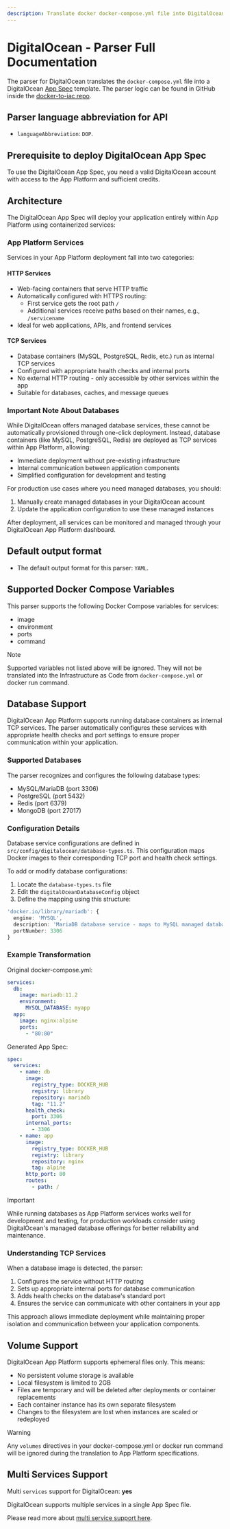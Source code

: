 ```yaml
---
description: Translate docker docker-compose.yml file into DigitalOcean Infrastructure as Code with DeployStack
---
```


# DigitalOcean - Parser Full Documentation

The parser for DigitalOcean translates the `docker-compose.yml` file into a DigitalOcean [App Spec](https://docs.digitalocean.com/products/app-platform/) template. The parser logic can be found in GitHub inside the [docker-to-iac repo](https://github.com/deploystackio/docker-to-iac/blob/main/src/parsers/digitalocean.ts).

## Parser language abbreviation for API

- `languageAbbreviation`: `DOP`.

## Prerequisite to deploy DigitalOcean App Spec

To use the DigitalOcean App Spec, you need a valid DigitalOcean account with access to the App Platform and sufficient credits.

## Architecture

The DigitalOcean App Spec will deploy your application entirely within App Platform using containerized services:

### App Platform Services

Services in your App Platform deployment fall into two categories:

#### HTTP Services

- Web-facing containers that serve HTTP traffic
- Automatically configured with HTTPS routing:
  - First service gets the root path `/`
  - Additional services receive paths based on their names, e.g., `/servicename`
- Ideal for web applications, APIs, and frontend services

#### TCP Services

- Database containers (MySQL, PostgreSQL, Redis, etc.) run as internal TCP services
- Configured with appropriate health checks and internal ports
- No external HTTP routing - only accessible by other services within the app
- Suitable for databases, caches, and message queues

### Important Note About Databases

While DigitalOcean offers managed database services, these cannot be automatically provisioned through one-click deployment. Instead, database containers (like MySQL, PostgreSQL, Redis) are deployed as TCP services within App Platform, allowing:

- Immediate deployment without pre-existing infrastructure
- Internal communication between application components
- Simplified configuration for development and testing

For production use cases where you need managed databases, you should:

1. Manually create managed databases in your DigitalOcean account
2. Update the application configuration to use these managed instances

After deployment, all services can be monitored and managed through your DigitalOcean App Platform dashboard.

## Default output format

- The default output format for this parser: `YAML`.

## Supported Docker Compose Variables

This parser supports the following Docker Compose variables for services:

- image
- environment
- ports
- command

> [!NOTE]
> Supported variables not listed above will be ignored. They will not be translated into the Infrastructure as Code from `docker-compose.yml` or docker run command.

## Database Support

DigitalOcean App Platform supports running database containers as internal TCP services. The parser automatically configures these services with appropriate health checks and port settings to ensure proper communication within your application.

### Supported Databases

The parser recognizes and configures the following database types:

- MySQL/MariaDB (port 3306)
- PostgreSQL (port 5432)
- Redis (port 6379)
- MongoDB (port 27017)

### Configuration Details

Database service configurations are defined in `src/config/digitalocean/database-types.ts`. This configuration maps Docker images to their corresponding TCP port and health check settings.

To add or modify database configurations:

1. Locate the `database-types.ts` file
2. Edit the `digitalOceanDatabaseConfig` object
3. Define the mapping using this structure:

```typescript
'docker.io/library/mariadb': {
  engine: 'MYSQL',
  description: 'MariaDB database service - maps to MySQL managed database due to compatibility',
  portNumber: 3306
}
```

### Example Transformation

Original docker-compose.yml:

```yaml
services:
  db:
    image: mariadb:11.2
    environment:
      MYSQL_DATABASE: myapp
  app:
    image: nginx:alpine
    ports:
      - "80:80"
```

Generated App Spec:

```yaml
spec:
  services:
    - name: db
      image:
        registry_type: DOCKER_HUB
        registry: library
        repository: mariadb
        tag: "11.2"
      health_check:
        port: 3306
      internal_ports:
        - 3306
    - name: app
      image:
        registry_type: DOCKER_HUB
        registry: library
        repository: nginx
        tag: alpine
      http_port: 80
      routes:
        - path: /
```

> [!IMPORTANT]
> While running databases as App Platform services works well for development and testing, for production workloads consider using DigitalOcean's managed database offerings for better reliability and maintenance.

### Understanding TCP Services

When a database image is detected, the parser:

1. Configures the service without HTTP routing
2. Sets up appropriate internal ports for database communication
3. Adds health checks on the database's standard port
4. Ensures the service can communicate with other containers in your app

This approach allows immediate deployment while maintaining proper isolation and communication between your application components.

## Volume Support

DigitalOcean App Platform supports ephemeral files only. This means:

- No persistent volume storage is available
- Local filesystem is limited to 2GB
- Files are temporary and will be deleted after deployments or container replacements
- Each container instance has its own separate filesystem
- Changes to the filesystem are lost when instances are scaled or redeployed

> [!WARNING]
> Any `volumes` directives in your docker-compose.yml or docker run command will be ignored during the translation to App Platform specifications.

## Multi Services Support

Multi `services` support for DigitalOcean: __yes__

DigitalOcean supports multiple services in a single App Spec file.

Please read more about [multi service support here](/docs/docker-to-iac/multi-services-support.md).
